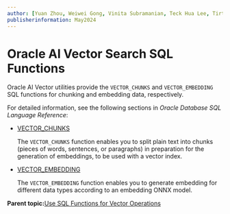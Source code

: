 ```yaml
---
author: [Yuan Zhou, Weiwei Gong, Vinita Subramanian, Teck Hua Lee, Tirthankar Lahiri, Shasank Chavan, Sebastian DeLaHoz, Roger Ford, Rohan Aggarwal, Mark Hornick, Malavika S P, Harichandan Roy, George Krupka, Doug Hood, Dinesh Das, David Jiang, Boriana Milenova, Bonnie Xia, Aurosish Mishra, Angela Amor, Agnivo Saha, Aleksandra Czarlinska, Ramya P, Usha Krishnamurthy, Tulika Das, Suresh Rajan, Sarika Surampudi, Sarah Hirschfeld, Prakash Jashnani, Jody Glover, Jessica True, Mamata Basapur, Maitreyee Chaliha, Gunjan Jain, Frederick Kush, Douglas Williams, Binika Kumar, Jean-Francois Verrier]
publisherinformation: May2024
---
```


# Oracle AI Vector Search SQL Functions

Oracle AI Vector utilities provide the `VECTOR_CHUNKS` and `VECTOR_EMBEDDING` SQL functions for chunking and embedding data, respectively.

For detailed information, see the following sections in *Oracle Database SQL Language Reference*:

-   [VECTOR\_CHUNKS](olink:SQLRF-GUID-5927E2FA-6419-4744-A7CB-3E62DBB027AD)

    The `VECTOR_CHUNKS` function enables you to split plain text into chunks \(pieces of words, sentences, or paragraphs\) in preparation for the generation of embeddings, to be used with a vector index.

-   [VECTOR\_EMBEDDING](olink:SQLRF-GUID-5ED78260-6D21-4B6B-86E0-A1E70EFA11CA)

    The `VECTOR_EMBEDDING` function enables you to generate embedding for different data types according to an embedding ONNX model.


**Parent topic:**[Use SQL Functions for Vector Operations](GUID-418342A8-1496-4668-B393-A3A8B91806A7.md)

